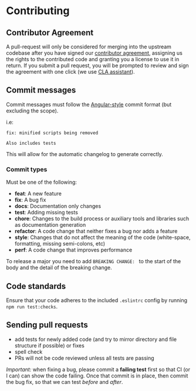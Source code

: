 # Contributing

## Contributor Agreement
A pull-request will only be considered for merging into the upstream codebase after you have signed our [contributor agreement](https://github.com/snyk/snyk-azure-pipelines-task/blob/master/Contributor-Agreement.md), assigning us the rights to the contributed code and granting you a license to use it in return. If you submit a pull request, you will be prompted to review and sign the agreement with one click (we use [CLA assistant](https://cla-assistant.io/)).

## Commit messages

Commit messages must follow the [Angular-style](https://github.com/angular/angular.js/blob/master/CONTRIBUTING.md#commit-message-format) commit format (but excluding the scope).

i.e:

```text
fix: minified scripts being removed

Also includes tests
```

This will allow for the automatic changelog to generate correctly.

### Commit types

Must be one of the following:

* **feat**: A new feature
* **fix**: A bug fix
* **docs**: Documentation only changes
* **test**: Adding missing tests
* **chore**: Changes to the build process or auxiliary tools and libraries such as documentation generation
* **refactor**: A code change that neither fixes a bug nor adds a feature
* **style**: Changes that do not affect the meaning of the code (white-space, formatting, missing semi-colons, etc)
* **perf**: A code change that improves performance

To release a major you need to add `BREAKING CHANGE: ` to the start of the body and the detail of the breaking change.

## Code standards

Ensure that your code adheres to the included `.eslintrc` config by running `npm run test:checks`.

## Sending pull requests

- add tests for newly added code (and try to mirror directory and file structure if possible) or fixes
- spell check
- PRs will not be code reviewed unless all tests are passing

*Important:* when fixing a bug, please commit a **failing test** first so that CI (or I can) can show the code failing. Once that commit is in place, then commit the bug fix, so that we can test *before* and *after*.
